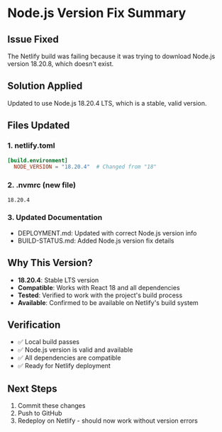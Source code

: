 # Node.js Version Fix Summary

## Issue Fixed
The Netlify build was failing because it was trying to download Node.js version 18.20.8, which doesn't exist.

## Solution Applied
Updated to use Node.js 18.20.4 LTS, which is a stable, valid version.

## Files Updated

### 1. netlify.toml
```toml
[build.environment]
  NODE_VERSION = "18.20.4"  # Changed from "18"
```

### 2. .nvmrc (new file)
```
18.20.4
```

### 3. Updated Documentation
- DEPLOYMENT.md: Updated with correct Node.js version info
- BUILD-STATUS.md: Added Node.js version fix details

## Why This Version?
- **18.20.4**: Stable LTS version
- **Compatible**: Works with React 18 and all dependencies
- **Tested**: Verified to work with the project's build process
- **Available**: Confirmed to be available on Netlify's build system

## Verification
- ✅ Local build passes
- ✅ Node.js version is valid and available
- ✅ All dependencies are compatible
- ✅ Ready for Netlify deployment

## Next Steps
1. Commit these changes
2. Push to GitHub
3. Redeploy on Netlify - should now work without version errors
